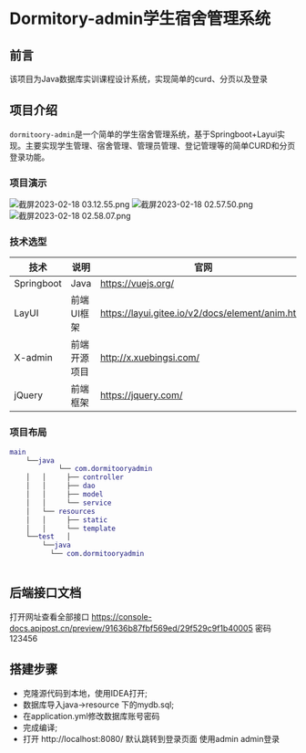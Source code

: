 # Dormitory-admin学生宿舍管理系统



## 前言

该项目为Java数据库实训课程设计系统，实现简单的curd、分页以及登录

## 项目介绍

`dormitoory-admin`是一个简单的学生宿舍管理系统，基于Springboot+Layui实现。主要实现学生管理、宿舍管理、管理员管理、登记管理等的简单CURD和分页登录功能。

### 项目演示

![截屏2023-02-18 03.12.55.png](https://s2.loli.net/2023/02/18/PkGX9TH8I674KD2.png)
![截屏2023-02-18 02.57.50.png](https://s2.loli.net/2023/02/18/doexb2uKazCmG9g.png)
![截屏2023-02-18 02.58.07.png](https://s2.loli.net/2023/02/18/ScNFjQeB48gfrHY.png)

### 技术选型

| 技术       | 说明         | 官网                                             |
| ---------- | ------------ | ------------------------------------------------ |
| Springboot | Java         | https://vuejs.org/                               |
| LayUI      | 前端UI框架   | https://layui.gitee.io/v2/docs/element/anim.html |
| X-admin    | 前端开源项目 | http://x.xuebingsi.com/                          |
| jQuery     | 前端框架     | https://jquery.com/                              |

### 项目布局

```g
main
	└──java
            └── com.dormitooryadmin
	│   │     ├── controller
	│   │	  ├── dao 
	│   │	  ├── model 
	│   │	  └── service 
	│   └── resources
  	│   │	  ├── static 
  	│   │	  └── template
 	└──test   │
   	    └──java
   		  └── com.dormitooryadmin
   			
```



## 后端接口文档

打开网址查看全部接口 https://console-docs.apipost.cn/preview/91636b87fbf569ed/29f529c9f1b40005 密码123456

## 搭建步骤

- 克隆源代码到本地，使用IDEA打开;
- 数据库导入java->resource 下的mydb.sql;
- 在application.yml修改数据库账号密码
- 完成编译;
- 打开 http://localhost:8080/ 默认跳转到登录页面 使用admin admin登录

 
